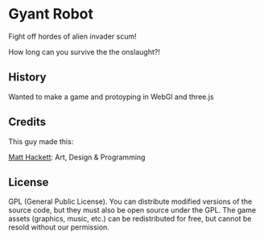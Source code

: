 # Gyant Robot

Fight off hordes of alien invader scum!

How long can you survive the the onslaught?!

## History

Wanted to make a game and protoyping in WebGl and three.js

## Credits

This guy made this:


[Matt Hackett](http://www.cyborgdino.com/): Art, Design & Programming


## License

GPL (General Public License). You can distribute modified versions of the source code, but they must also be open source under the GPL. The game assets (graphics, music, etc.) can be redistributed for free, but cannot be resold without our permission.